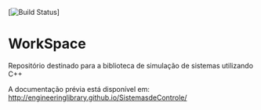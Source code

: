 [![Build Status](https://travis-ci.org/EngineeringLibrary/SistemasdeControle.svg?branch=master)]

WorkSpace
=========

Repositório destinado para a biblioteca de simulação de sistemas utilizando C++

A documentação prévia está disponível em:
http://engineeringlibrary.github.io/SistemasdeControle/
